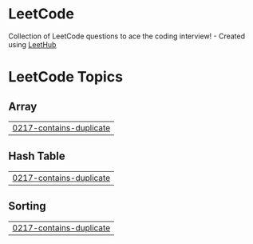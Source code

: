 # LeetCode
Collection of LeetCode questions to ace the coding interview! - Created using [LeetHub](https://github.com/QasimWani/LeetHub)

<!---LeetCode Topics Start-->
# LeetCode Topics
## Array
|  |
| ------- |
| [0217-contains-duplicate](https://github.com/AriooGN/LeetCode/tree/master/0217-contains-duplicate) |
## Hash Table
|  |
| ------- |
| [0217-contains-duplicate](https://github.com/AriooGN/LeetCode/tree/master/0217-contains-duplicate) |
## Sorting
|  |
| ------- |
| [0217-contains-duplicate](https://github.com/AriooGN/LeetCode/tree/master/0217-contains-duplicate) |
<!---LeetCode Topics End-->